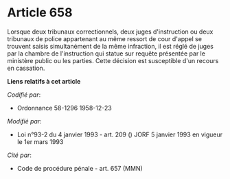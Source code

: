 # Article 658

Lorsque deux tribunaux correctionnels, deux juges d'instruction ou deux tribunaux de police appartenant au même ressort de
cour d'appel se trouvent saisis simultanément de la même infraction, il est réglé de juges par la chambre de l'instruction
qui statue sur requête présentée par le ministère public ou les parties. Cette décision est susceptible d'un recours en
cassation.

**Liens relatifs à cet article**

_Codifié par_:

  - Ordonnance 58-1296 1958-12-23

_Modifié par_:

  - Loi n°93-2 du 4 janvier 1993 - art. 209 () JORF 5 janvier 1993 en vigueur le 1er mars 1993

_Cité par_:

  - Code de procédure pénale - art. 657 (MMN)
